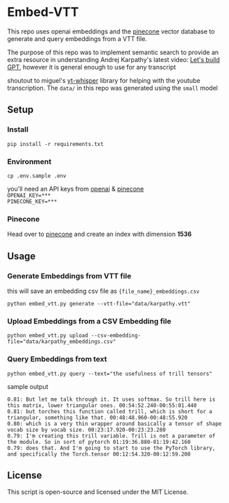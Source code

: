 # Embed-VTT
This repo uses openai embeddings and the [pinecone](https://www.pinecone.io/) vector database to
generate and query embeddings from a VTT file.

The purpose of this repo was to implement semantic search to provide an extra resource
in understanding Andrej Karpathy's latest video: [Let's build GPT](https://www.youtube.com/watch?v=kCc8FmEb1nY&), 
however it is general enough to use for any transcript

shoutout to miguel's [yt-whisper](https://github.com/m1guelpf/yt-whisper) library for helping with the youtube
transcription. The `data/` in this repo was generated using the `small` model

## Setup
### Install
```
pip install -r requirements.txt
```
### Environment
```
cp .env.sample .env
```
you'll need an API keys from [openai](https://beta.openai.com/) & [pinecone](https://www.pinecone.io/)   
`OPENAI_KEY=***`    
`PINECONE_KEY=***`    
### Pinecone
Head over to [pinecone](https://www.pinecone.io/) and create an index with dimension **1536**

## Usage
### Generate Embeddings from VTT file
this will save an embedding csv file as `{file_name}_embeddings.csv`
```
python embed_vtt.py generate --vtt-file="data/karpathy.vtt"
```
### Upload Embeddings from a CSV Embedding file
```
python embed_vtt.py upload --csv-embedding-file="data/karpathy_embeddings.csv"
```
### Query Embeddings from text
```
python embed_vtt.py query --text="the usefulness of trill tensors"
```
sample output
```
0.81: But let me talk through it. It uses softmax. So trill here is this matrix, lower triangular ones. 00:54:52.240-00:55:01.440
0.81: but torches this function called trill, which is short for a triangular, something like that. 00:48:48.960-00:48:55.920
0.80: which is a very thin wrapper around basically a tensor of shape vocab size by vocab size. 00:23:17.920-00:23:23.280
0.79: I'm creating this trill variable. Trill is not a parameter of the module. So in sort of pytorch 01:19:36.880-01:19:42.160
0.79: does that. And I'm going to start to use the PyTorch library, and specifically the Torch.tensor 00:12:54.320-00:12:59.200
```

## License
This script is open-source and licensed under the MIT License.